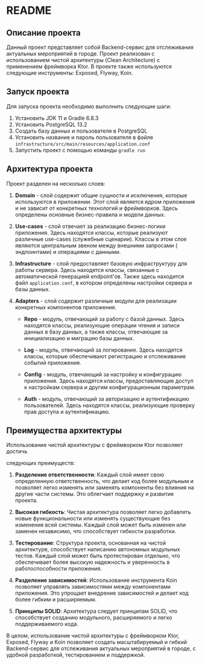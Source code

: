 # README

## Описание проекта

Данный проект представляет собой Backend-сервис для отслеживания актуальных мероприятий в городе. Проект реализован с
использованием чистой архитектуры (Clean Architecture) с применением фреймворка Ktor. В проекте также используются
следующие инструменты: Exposed, Flyway, Koin.

## Запуск проекта

Для запуска проекта необходимо выполнить следующие шаги:

1. Установить JDK 11 и Gradle 6.8.3
2. Установить PostgreSQL 13.2
3. Создать базу данных и пользователя в PostgreSQL
4. Установить название и пароль пользователя в файле `infrastructure/src/main/resources/application.conf`
5. Запустить проект с помощью команды `gradle run`

## Архитектура проекта

Проект разделен на несколько слоев:

1. **Domain** - слой содержит общие сущности и исключения, которые используются в приложении. Этот слой является ядром
   приложения и не зависит от конкретных технологий и фреймворков. Здесь определены основные бизнес-правила и модели
   данных.

2. **Use-cases** - слой отвечает за реализацию бизнес-логики приложения. Здесь находятся классы, которые реализуют
   различные use-cases (служебные сценарии). Классы в этом слое являются центральным звеном между внешними запросами (
   эндпоинтами) и операциями с данными.

3. **Infrastructure** - слой предоставляет базовую инфраструктуру для работы сервера. Здесь находятся классы, связанные
   с автоматической генерацией endpoint'ов. Также здесь находится файл `application.conf`, в котором определены
   настройки сервера и базы данных.

4. **Adapters** - слой содержит различные модули для реализации конкретных компонентов приложения.

    - **Repo** - модуль, отвечающий за работу с базой данных. Здесь находятся классы, реализующие операции чтения и
      записи данных в базу данных, а также классы, отвечающие за инициализацию и миграцию базы данных.

    - **Log** - модуль, отвечающий за логирование. Здесь находятся классы, которые обеспечивают регистрацию и
      отслеживание событий приложения.

    - **Config** - модуль, отвечающий за настройку и конфигурацию приложения. Здесь находятся классы, предоставляющие
      доступ к настройкам сервера и другим конфигурационным параметрам.

    - **Auth** - модуль, отвечающий за авторизацию и аутентификацию пользователей. Здесь находятся классы, реализующие
      проверку прав доступа и аутентификацию.

## Преимущества архитектуры

Использование чистой архитектуры с фреймворком Ktor позволяет достичь

следующих преимуществ:

1. **Разделение ответственности**: Каждый слой имеет свою определенную ответственность, что делает код более модульным и
   позволяет легко изменять или заменять компоненты без влияния на другие части системы. Это облегчает поддержку и
   развитие проекта.

2. **Высокая гибкость**: Чистая архитектура позволяет легко добавлять новые функциональности или изменять существующие
   без изменения всей системы. Каждый слой может быть изменен или заменен независимо, что способствует гибкости
   разработки.

3. **Тестирование**: Структура проекта, основанная на чистой архитектуре, способствует написанию автономных модульных
   тестов. Каждый слой может быть протестирован отдельно, что обеспечивает более высокую надежность и уверенность в
   работоспособности приложения.

4. **Разделение зависимостей**: Использование инструмента Koin позволяет управлять зависимостями между компонентами
   приложения. Это упрощает внедрение зависимостей и делает код более гибким и расширяемым.

5. **Принципы SOLID**: Архитектура следует принципам SOLID, что способствует созданию модульного, расширяемого и легко
   поддерживаемого кода.

В целом, использование чистой архитектуры с фреймворком Ktor, Exposed, Flyway и Koin позволяет создать масштабируемый и
гибкий Backend-сервис для отслеживания актуальных мероприятий в городе, с удобной разработкой, тестированием и
поддержкой.